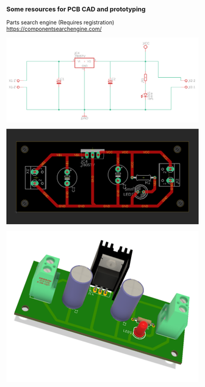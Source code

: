 ### Some resources for PCB CAD and prototyping


Parts search engine (Requires registration)
https://componentsearchengine.com/





!['Schematic'](https://github.com/jarleven/PCB_Solder/raw/main/1ELx_7805/schematic.png)

!['Board'](https://github.com/jarleven/PCB_Solder/raw/main/1ELx_7805/board.png)


!['Fusion360 3D model'](https://github.com/jarleven/PCB_Solder/raw/main/1ELx_7805/3DModel.png)

